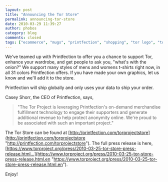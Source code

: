 ```yaml
---
layout: post
title: "Announcing the Tor Store"
permalink: announcing-tor-store
date: 2010-03-29 11:39:27
author: phobos
category: blog
comments: closed
tags: ["ecommerce", "mugs", "printfection", "shopping", "tor logo", "tor store", "tshirts"]
---
```


We've teamed up with Printfection to offer you a chance to support Tor, enhance your wardrobe, and get people to ask you, "what's with the onion?" We support many styles of mens and womens t-shirts right now, in all 31 colors Printfection offers. If you have made your own graphics, let us know and we'll add it to the store.

Printfection will ship globally and only uses your data to ship your order.

Casey Shorr, the CEO of Printfection, says,

> "The Tor Project is leveraging Printfection's on-demand merchandise fulfillment technology to engage their supporters and generate additional revenue to help protect anonymity online. We're proud to be associated with such an important project."

The Tor Store can be found at [http://printfection.com/torprojectstore](http://printfection.com/torprojectstore "http://printfection.com/torprojectstore"). The full press release is here, [https://www.torproject.org/press/2010-03-25-tor-store-press-release.html...](https://www.torproject.org/press/2010-03-25-tor-store-press-release.html.en "https://www.torproject.org/press/2010-03-25-tor-store-press-release.html.en").

Enjoy!
